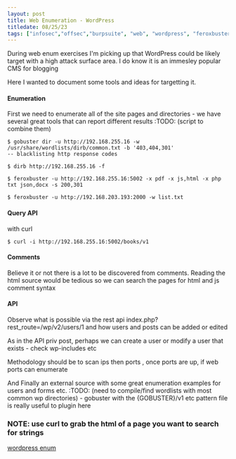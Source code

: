 ```yaml
---
layout: post
title: Web Enumeration - WordPress
titledate: 08/25/23
tags: ["infosec","offsec","burpsuite", "web", "wordpress", "feroxbuster","gobuster"]
---
```


During web enum exercises I'm picking up that WordPress could be likely target with a high attack surface area. I do know it is an immesley popular CMS for blogging

Here I wanted to document some tools and ideas for targetting it.

<h4>Enumeration</h4>

First we need to enumerate all of the site pages and directories - we have several great tools that can report different results :TODO: (script to combine them)

    $ gobuster dir -u http://192.168.255.16 -w /usr/share/wordlists/dirb/common.txt -b '403,404,301'
    -- blacklisting http response codes

    $ dirb http://192.168.255.16 -f

    $ feroxbuster -u http://192.168.255.16:5002 -x pdf -x js,html -x php txt json,docx -s 200,301

    $ feroxbuster -u http://192.168.203.193:2000 -w list.txt

<h4>Query API</h4>

with curl

    $ curl -i http://192.168.255.16:5002/books/v1

<h4>Comments</h4>

Believe it or not there is a lot to be discovered from comments. Reading the html source would be tedious so we can search the pages for html and js comment syntax

<h4>API</h4>

Observe what is possible via the rest api index.php?rest_route=/wp/v2/users/1 and how users and posts can be added or edited

As in the API priv post, perhaps we can create a user or modify a user that exists - check wp-includes etc

Methodology should be to scan ips then ports , once ports are up, if web ports can enumerate

And Finally an external source with some great enumeration examples for users and forms etc. :TODO: (need to compile/find wordlists with most common wp directories) - gobuster with the {GOBUSTER}/v1 etc pattern file is really useful to plugin here

<h3>NOTE: use curl to grab the html of a page you want to search for strings</h3>

[wordpress enum](https://www.armourinfosec.com/wordpress-enumeration/)
